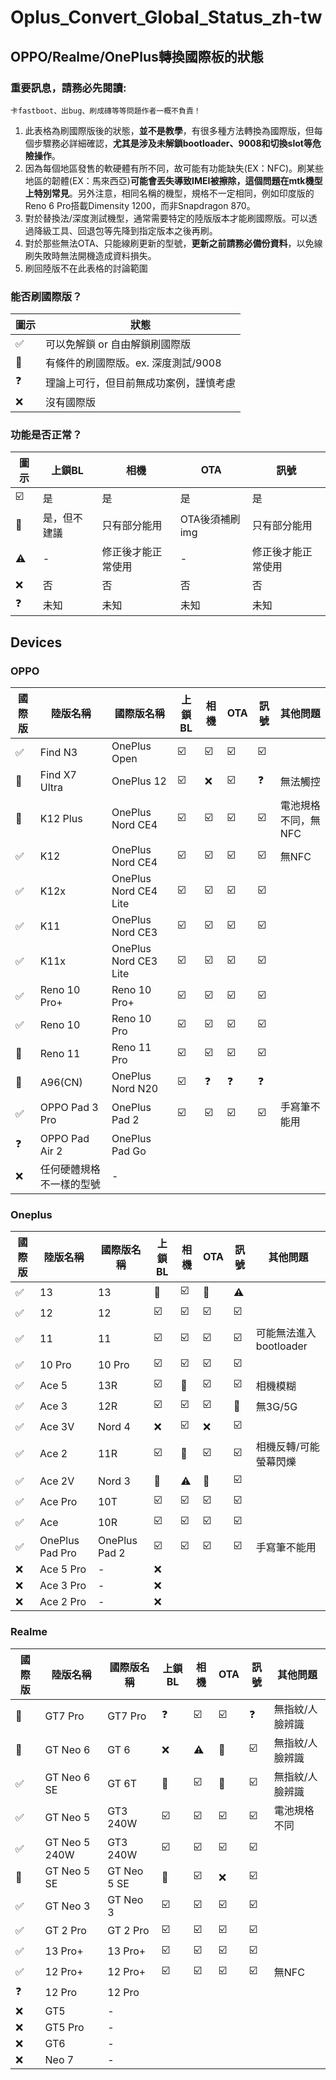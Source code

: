 # Oplus_Convert_Global_Status_zh-tw
## OPPO/Realme/OnePlus轉換國際板的狀態
### 重要訊息，請務必先閱讀:

```
卡fastboot、出bug、刷成磚等等問題作者一概不負責！
```

1. 此表格為刷國際版後的狀態，**並不是教學**，有很多種方法轉換為國際版，但每個步驟務必詳細確認，**尤其是涉及未解鎖bootloader、9008和切換slot等危險操作**。
2. 因為每個地區發售的軟硬體有所不同，故可能有功能缺失(EX：NFC)。刷某些地區的韌體(EX：馬來西亞)**可能會丟失導致IMEI被擦除，這個問題在mtk機型上特別常見**。另外注意，相同名稱的機型，規格不一定相同，例如印度版的Reno 6 Pro搭載Dimensity 1200，而非Snapdragon 870。
3. 對於替換法/深度測試機型，通常需要特定的陸版版本才能刷國際版。可以透過降級工具、回退包等先降到指定版本之後再刷。
4. 對於那些無法OTA、只能線刷更新的型號，**更新之前請務必備份資料**，以免線刷失敗時無法開機造成資料損失。 
5. 刷回陸版不在此表格的討論範圍


### 能否刷國際版？
| 圖示 | 狀態 |
| --- | --- |
| ✅ | 可以免解鎖 or 自由解鎖刷國際版 |
| 🔼 | 有條件的刷國際版。ex. 深度測試/9008 |
| ❓ | 理論上可行，但目前無成功案例，謹慎考慮 |
| ❌ | 沒有國際版 |

### 功能是否正常？
| 圖示 | 上鎖BL | 相機 | OTA | 訊號 |
| --- | --------- | --- | --- | --- |
| ☑️ | 是 | 是 | 是 | 是 |
| 💬 | 是，但不建議 | 只有部分能用 | OTA後須補刷img | 只有部分能用 |
| ⚠️ | - | 修正後才能正常使用 | - | 修正後才能正常使用 |
| ❌ | 否 | 否 | 否 | 否 |
| ❓ | 未知 | 未知 | 未知 | 未知 |

## Devices
### OPPO
| 國際版 | 陸版名稱 | 國際版名稱 | 上鎖BL | 相機 | OTA | 訊號 | 其他問題 |
| - | - | - | - | - | - | - | - |
|✅|Find N3|OnePlus Open|☑️|☑️|☑️|☑️|
|🔼|Find X7 Ultra|OnePlus 12|☑️|❌|☑️|❓|無法觸控|
|🔼|K12 Plus|OnePlus Nord CE4|☑️|☑️|☑️|☑️|電池規格不同，無NFC|
|✅|K12|OnePlus Nord CE4|☑️|☑️|☑️|☑️|無NFC|
|✅|K12x|OnePlus Nord CE4 Lite|☑️|☑️|☑️|☑️|
|✅|K11|OnePlus Nord CE3|☑️|☑️|☑️|☑️|
|✅|K11x|OnePlus Nord CE3 Lite|☑️|☑️|☑️|☑️|
|✅|Reno 10 Pro+|Reno 10 Pro+|☑️|☑️|☑️|☑️|
|✅|Reno 10|Reno 10 Pro|☑️|☑️|☑️|☑️|
|🔼|Reno 11|Reno 11 Pro|☑️|☑️|☑️|☑️|
|🔼|A96(CN)|OnePlus Nord N20|☑️|❓|❓|❓|
|✅|OPPO Pad 3 Pro|OnePlus Pad 2|☑️|☑️|☑️|☑️|手寫筆不能用|
|❓|OPPO Pad Air 2|OnePlus Pad Go
|❌|任何硬體規格不一樣的型號|-|

### Oneplus
| 國際版 | 陸版名稱 | 國際版名稱 | 上鎖BL | 相機 | OTA | 訊號 | 其他問題 |
| - | - | - | - | - | - | - | - |
|✅|13|13|💬|☑️|💬|⚠️|
|✅|12|12|☑️|☑️|☑️|☑️|
|✅|11|11|☑️|☑️|☑️|☑️|可能無法進入bootloader|
|✅|10 Pro|10 Pro|☑️|☑️|☑️|☑️|
|✅|Ace 5|13R|☑️|💬|☑️|☑️|相機模糊|
|✅|Ace 3|12R|☑️|☑️|☑️|💬|無3G/5G|
|✅|Ace 3V|Nord 4|❌|☑️|❌|☑️|
|✅|Ace 2|11R|☑️|💬|☑️|☑️|相機反轉/可能螢幕閃爍|
|✅|Ace 2V|Nord 3|💬|⚠️|💬|☑️|
|✅|Ace Pro|10T|☑️|☑️|☑️|☑️|
|✅|Ace|10R|☑️|☑️|☑️|☑️|
|✅|OnePlus Pad Pro|OnePlus Pad 2|☑️|☑️|☑️|☑️|手寫筆不能用|
|❌|Ace 5 Pro|-|❌|
|❌|Ace 3 Pro|-|❌|
|❌|Ace 2 Pro|-|❌|

### Realme
| 國際版 | 陸版名稱 | 國際版名稱 | 上鎖BL | 相機 | OTA | 訊號 | 其他問題 |
| - | - | - | - | - | - | - | - |
|🔼|GT7 Pro|GT7 Pro|❓|☑️|☑️|❓|無指紋/人臉辨識|
|🔼|GT Neo 6|GT 6|❌|⚠️|💬|☑️|無指紋/人臉辨識|
|✅|GT Neo 6 SE|GT 6T|💬|☑️|💬|☑️|無指紋/人臉辨識|
|✅|GT Neo 5|GT3 240W|☑️|☑️|☑️|☑️|電池規格不同|
|✅|GT Neo 5 240W|GT3 240W|☑️|☑️|☑️|☑️|
|🔼|GT Neo 5 SE|GT Neo 5 SE|💬|☑️|❌|☑️|
|✅|GT Neo 3|GT Neo 3|☑️|☑️|☑️|☑️|
|✅|GT 2 Pro|GT 2 Pro|☑️|☑️|☑️|☑️|
|✅|13 Pro+|13 Pro+|☑️|☑️|☑️|☑️|
|✅|12 Pro+|12 Pro+|☑️|☑️|☑️|☑️|無NFC|
|❓|12 Pro|12 Pro|
|❌|GT5|-|
|❌|GT5 Pro|-|
|❌|GT6|-|
|❌|Neo 7|-|

